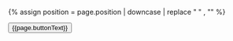 
{% assign position = page.position | downcase | replace " " , "" %}
<div class=
"{% if page.utilityClass %}
    grid-row
{% endif %}
padding-8">
  <div class=
  "{% if page.utilityClass %}
    {{ page.utilityClass }}
  {% else %}
     margin-4
  {% endif %}">
    <button
      type="button"
      class="usa-button usa-tooltip"
      data-position="{{position}}"
      title="{{page.text}}"
      data-classes = "{{page.dataClasses}}">
        {{page.buttonText}}
    </button>
  </div>
</div>